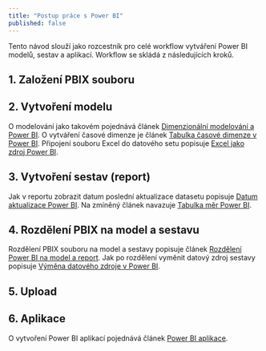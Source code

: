 ```yaml
---
title: "Postup práce s Power BI"
published: false
---
```


Tento návod slouží jako rozcestník pro celé workflow vytváření Power BI modelů, sestav a aplikací.
Workflow se skládá z následujících kroků.

## 1. Založení PBIX souboru
## 2. Vytvoření modelu

O modelování jako takovém pojednává článek [Dimenzionální modelování a Power BI]().
O vytváření časové dimenze je článek [Tabulka časové dimenze v Power BI]().
Připojení souboru Excel do datového setu popisuje [Excel jako zdroj Power BI]().

## 3. Vytvoření sestav (report)

Jak v reportu zobrazit datum poslední aktualizace datasetu popisuje [Datum aktualizace Power BI]().
Na zmíněný článek navazuje [Tabulka měr Power BI]().

## 4. Rozdělení PBIX na model a sestavu

Rozdělení PBIX souboru na model a sestavy popisuje článek [Rozdělení Power BI na model a report]().
Jak po rozdělení vyměnit datový zdroj sestavy popisuje [Výměna datového zdroje v Power BI](https://mareklovci.github.io/2020/07/08/power-bi-switch-data-source/).

## 5. Upload
## 6. Aplikace

O vytvoření Power BI aplikací pojednává článek [Power BI aplikace](https://mareklovci.github.io/2020/07/08/power-bi-apps/).
